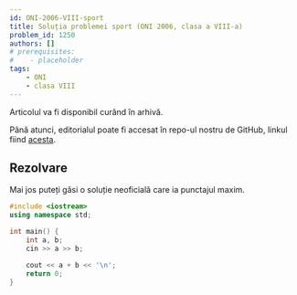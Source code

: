 ```yaml
---
id: ONI-2006-VIII-sport
title: Soluția problemei sport (ONI 2006, clasa a VIII-a)
problem_id: 1250
authors: []
# prerequisites:
#    - placeholder
tags:
    - ONI
    - clasa VIII
---
```


Articolul va fi disponibil curând în arhivă.

Până atunci, editorialul poate fi accesat în repo-ul nostru de GitHub, linkul fiind [acesta](https://github.com/roalgo-discord/Romanian-Olympiad-Solutions/blob/main/ONI%20(national%20olympiad)/2006/08/sport.pdf).

## Rezolvare

Mai jos puteți găsi o soluție neoficială care ia punctajul maxim.

```cpp
#include <iostream>
using namespace std;

int main() {
    int a, b;
    cin >> a >> b;

    cout << a + b << '\n';
    return 0;
}
```
